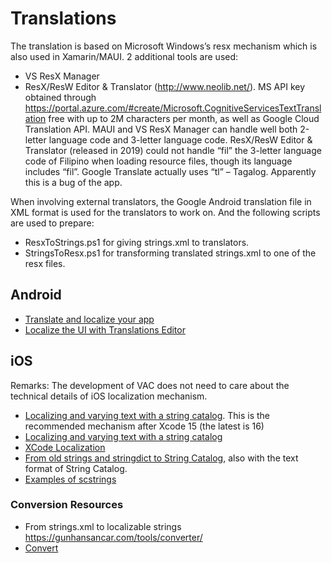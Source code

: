 # Translations

The translation is based on Microsoft Windows’s resx mechanism which is also used in Xamarin/MAUI.
2 additional tools are used:

* VS ResX Manager
* ResX/ResW Editor & Translator (http://www.neolib.net/). MS API key obtained through https://portal.azure.com/#create/Microsoft.CognitiveServicesTextTranslation free with up to 2M characters per month, as well as Google Cloud Translation API.
MAUI and VS ResX Manager can handle well both 2-letter language code and 3-letter language code.
ResX/ResW Editor & Translator (released in 2019) could not handle “fil” the 3-letter language code of Filipino when loading resource files, though its language includes “fil”. Google Translate actually uses “tl” – Tagalog.  Apparently this is a bug of the app.

When involving external translators, the Google Android translation file in XML format is used for the translators to work on. And the following scripts are used to prepare:
* ResxToStrings.ps1 for giving strings.xml to translators.
* StringsToResx.ps1 for transforming translated strings.xml to one of the resx files.


## Android
* [Translate and localize your app](https://support.google.com/googleplay/android-developer/answer/9844778)
* [Localize the UI with Translations Editor](https://developer.android.com/studio/write/translations-editor)


## iOS

Remarks: The development of VAC does not need to care about the technical details of iOS localization mechanism.

* [Localizing and varying text with a string catalog](https://developer.apple.com/documentation/xcode/localizing-and-varying-text-with-a-string-catalog). This is the recommended mechanism after Xcode 15 (the latest is 16)
* [Localizing and varying text with a string catalog](https://developer.apple.com/documentation/xcode/localizing-and-varying-text-with-a-string-catalog)
* [XCode Localization](https://developer.apple.com/documentation/xcode/localization)
* [From old strings and stringdict to String Catalog](https://belief-driven-design.com/xcode-string-catalogs-101-672f5/), also with the text format of String Catalog.
* [Examples of scstrings](https://poeditor.com/localization/files/xcstrings)

### Conversion Resources

* From strings.xml to localizable strings https://gunhansancar.com/tools/converter/
* [Convert ](https://localise.biz/free/converter/xml)